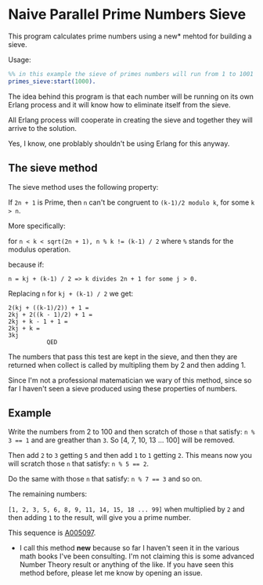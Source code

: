 # Naive Parallel Prime Numbers Sieve #

This program calculates prime numbers using a new* mehtod for building a sieve.

Usage:

```erlang
%% in this example the sieve of primes numbers will run from 1 to 1001 max.
primes_sieve:start(1000).
```

The idea behind this program is that each number will be running on its own Erlang process and it will know how to eliminate itself from the sieve.

All Erlang process will cooperate in creating the sieve and together they will arrive to the solution.

Yes, I know, one problably shouldn't be using Erlang for this anyway.

## The sieve method ##

The sieve method uses the following property:

If `2n + 1` is Prime, then `n` can't be congruent to `(k-1)/2 modulo k`, for some `k > n`.

More specifically:

for `n < k < sqrt(2n + 1), n % k != (k-1) / 2` where `%` stands for the modulus operation.

because if:

`n = kj + (k-1) / 2 => k divides 2n + 1 for some j > 0.`

Replacing `n` for `kj + (k-1) / 2` we get:

```
2(kj + ((k-1)/2)) + 1 =
2kj + 2((k - 1)/2) + 1 =
2kj + k - 1 + 1 =
2kj + k =
3kj
           QED
```

The numbers that pass this test are kept in the sieve, and then they are returned when collect is called by
multipling them by 2 and then adding 1.

Since I'm not a professional matematician we wary of this method, since so far I haven't seen a sieve produced
using these properties of numbers.

## Example ##

Write the numbers from 2 to 100 and then scratch of those `n` that satisfy: `n % 3 == 1` and are greather than `3`.
So [4, 7, 10, 13 ... 100] will be removed.

Then add `2` to `3` getting `5` and then add `1` to `1` getting `2`. This means now you will scratch those `n`
that satisfy: `n % 5 == 2`.

Do the same with those `n` that satisfy: `n % 7 == 3` and so on.

The remaining numbers:

`[1, 2, 3, 5, 6, 8, 9, 11, 14, 15, 18 ... 99]` when multiplied by `2` and then adding `1` to the result, will give you a prime number.

This sequence is [A005097](http://oeis.org/A005097).

* I call this method __new__ because so far I haven't seen it in the various math books I've been consulting. I'm not claiming this is
some advanced Number Theory result or anything of the like. If you have seen this method before, please let me know by opening an issue.
